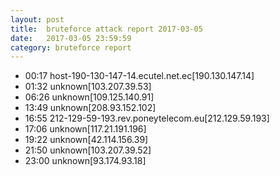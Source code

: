 ```yaml
---
layout: post
title:  bruteforce attack report 2017-03-05
date:   2017-03-05 23:59:59
category: bruteforce report
---
```


* 00:17 host-190-130-147-14.ecutel.net.ec[190.130.147.14]
* 01:32 unknown[103.207.39.53]
* 06:26 unknown[109.125.140.91]
* 13:49 unknown[208.93.152.102]
* 16:55 212-129-59-193.rev.poneytelecom.eu[212.129.59.193]
* 17:06 unknown[117.21.191.196]
* 19:22 unknown[42.114.156.39]
* 21:50 unknown[103.207.39.52]
* 23:00 unknown[93.174.93.18]
